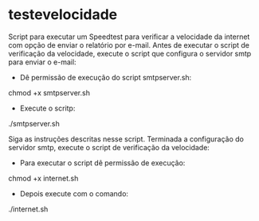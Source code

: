 # testevelocidade

Script para executar um Speedtest para verificar a velocidade da internet com opção de enviar o relatório por e-mail.
Antes de executar o script de verificação da velocidade, execute o script que configura o servidor smtp para enviar o e-mail:

- Dê permissão de execução do script smtpserver.sh:

chmod +x smtpserver.sh

- Execute o scritp:

./smtpserver.sh

Siga as instruções descritas nesse script.
Terminada a configuração do servidor smtp, execute o script de verificação da velocidade:

- Para executar o script dê permissão de execução:

chmod +x internet.sh

- Depois execute com o comando:

./internet.sh

